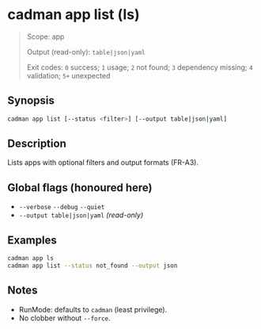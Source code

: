 # cadman app list (ls)

> Scope: app
> 
> Output (read-only): `table|json|yaml`
> 
> Exit codes: `0` success; `1` usage; `2` not found; `3` dependency missing; `4` validation; `5+` unexpected

## Synopsis
```bash
cadman app list [--status <filter>] [--output table|json|yaml]
```

## Description
Lists apps with optional filters and output formats (FR-A3).

## Global flags (honoured here)
- `--verbose` `--debug` `--quiet`
- `--output table|json|yaml` *(read-only)*

## Examples
```bash
cadman app ls
cadman app list --status not_found --output json
```

## Notes
- RunMode: defaults to `cadman` (least privilege).
- No clobber without `--force`.
